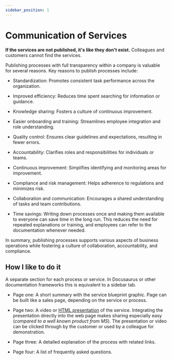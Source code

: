 ```yaml
---
sidebar_position: 1
---
```


# Communication of Services

**If the services are not published, it's like they don't exist.** Colleagues and customers cannot find the services.

Publishing processes with full transparency within a company is valuable for several reasons. Key reasons to publish processes include:

- Standardization: Promotes consistent task performance across the organization.

- Improved efficiency: Reduces time spent searching for information or guidance.

- Knowledge sharing: Fosters a culture of continuous improvement.

- Easier onboarding and training: Streamlines employee integration and role understanding.

- Quality control: Ensures clear guidelines and expectations, resulting in fewer errors.

- Accountability: Clarifies roles and responsibilities for individuals or teams.

- Continuous improvement: Simplifies identifying and monitoring areas for improvement.

- Compliance and risk management: Helps adherence to regulations and minimizes risk.

- Collaboration and communication: Encourages a shared understanding of tasks and team contributions.

- Time savings: Writing down processes once and making them available to everyone can save time in the long run. This reduces the need for repeated explanations or training, and employees can refer to the documentation whenever needed.

In summary, publishing processes supports various aspects of business operations while fostering a culture of collaboration, accountability, and compliance.

## How I like to do it

A separate section for each process or service. In Docusaurus or other documentation frameworks this is equivalent to a sidebar tab.

- Page one: A short summary with the service blueprint graphic. Page can be built like a sales page, depending on the service or process.

- Page two: A video or [HTML presentation](remote-presentations.md) of the service. Integrating the presentation directly into the web page makes sharing especially easy (_compared to a well known product from MS_). The presentation or video can be clicked through by the customer or used by a colleague for demonstration.

- Page three: A detailed explanation of the process with related links.

- Page four: A list of frequently asked questions.
